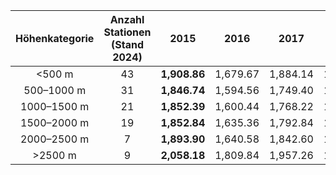 | Höhenkategorie | Anzahl Stationen<br>(Stand 2024) | 2015 | 2016 | 2017 | 2018 | 2019 | 2020 | 2021 | 2022 | 2023 | 2024 |
|:----------------:|:--------------------:| :------------------: | :------------------: | :------------------: | :------------------: | :------------------: | :------------------: | :------------------: | :------------------: | :------------------: | :------------------: |
| <500 m | 43 | **1,908.86** | 1,679.67 | 1,884.14 | 1,866.19 | 1,881.13 | **1,963.69** | 1,746.36 | **2,093.25** | 1,807.29 | 1,499.33 |
| 500–1000 m | 31 | **1,846.74** | 1,594.56 | 1,749.40 | 1,772.38 | 1,759.27 | **1,896.35** | 1,671.75 | **1,986.24** | 1,712.91 | 1,468.73 |
| 1000–1500 m | 21 | **1,852.39** | 1,600.44 | 1,768.22 | 1,732.16 | 1,754.86 | **1,865.16** | 1,677.20 | **1,910.95** | 1,640.91 | 1,452.63 |
| 1500–2000 m | 19 | **1,852.84** | 1,635.36 | 1,792.84 | 1,723.28 | 1,741.98 | **1,849.46** | 1,728.81 | **1,959.99** | 1,706.73 | 1,519.54 |
| 2000–2500 m | 7 | **1,893.90** | 1,640.58 | 1,842.60 | 1,783.42 | 1,815.55 | **1,936.72** | 1,765.89 | **2,117.31** | 1,818.70 | 1,616.84 |
| >2500 m | 9 | **2,058.18** | 1,809.84 | 1,957.26 | 1,873.39 | 1,945.12 | **2,044.72** | 2,003.28 | **2,186.88** | 1,908.75 | 1,753.59 |
